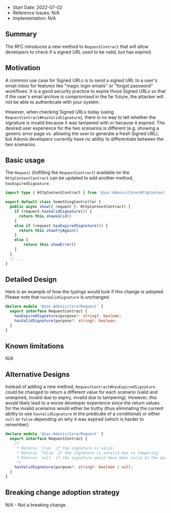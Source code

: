 - Start Date: 2022-07-02
- Reference Issues: N/A
- Implementation: N/A

## Summary

The RFC introduces a new method to `RequestContract` that will allow developers to check if a signed URL _used to_ be valid, but has expired.

## Motivation

A common use case for Signed URLs is to send a signed URL to a user's email inbox for features like "magic login emails" or "forgot password" workflows. It is a good security practice to expire those Signed URLs so that if the user's email archive is compromised in the far future, the attacker will not be able to authenticate with your system.

However, when checking Signed URLs today (using `RequestContract#hasValidSignature`), there is no way to tell whether the signature is invalid because it was tampered with or because it expired. The desired user experience for the two scenarios is different (e.g. showing a generic error page vs. allowing the user to generate a fresh Signed URL), but Adonis developers currently have no ability to differentiate between the two scenarios.


## Basic usage

The `Request` (fulfilling the `RequestContract`) available on the `HttpContextContract` can be updated to add another method, `hasExpiredSignature`:

```ts
import type { HttpContextContract } from '@ioc:Adonis/Core/HttpContext'

export default class SomethingController {
  public async show({ request }: HttpContextContract) {
    if (request.hasValidSignature()) {
      return this.showValid()
    }
    else if (request.hasExpiredSignature()) {
      return this.showTryAgain()
    }
    else {
    	return this.showError()
    }
  }
  // ...
}
```

## Detailed Design

Here is an example of how the typings would look if this change is adopted. Please note that `hasValidSignature` is unchanged.

```ts
declare module '@ioc:Adonis/Core/Request' {
  export interface RequestContract {
    hasExpiredSignature(purpose?: string): boolean;
    hasValidSignature(purpose?: string): boolean;
  }
}
```

## Known limitations

N/A

## Alternative Designs

Instead of adding a new method, `RequestContract#hasExpiredSignature` could be changed to return a different value for each scenario (valid and unexpired, invalid due to expiry, invalid due to tampering). However, this would likely lead to a worse developer experience since the return values for the invalid scenarios would either be truthy (thus eliminating the current ability to use `hasValidSignature` in the predicate of a conditional) or either `null` or `false` depending on why it was expired (which is harder to remember).

```ts
declare module '@ioc:Adonis/Core/Request' {
  export interface RequestContract {
    /*
     * Returns `true` if the signature is valid.
     * Returns `false` if the signature is invalid due to tampering.
     * Returns `null` if the signature would have been valid in the past, but has expired.
     */
    hasValidSignature(purpose?: string): boolean | null;
  }
}
```

## Breaking change adoption strategy

N/A - Not a breaking change.